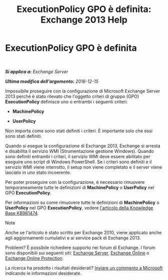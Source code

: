 ﻿---
title: 'ExecutionPolicy GPO è definita: Exchange 2013 Help'
TOCTitle: ExecutionPolicy GPO è definita
ms:assetid: 63de83e2-9a6b-4f57-85b9-df445bea18dd
ms:mtpsurl: https://technet.microsoft.com/it-it/library/ms.exch.setupreadiness.powershellexecutionpolicycheckset(v=EXCHG.150)
ms:contentKeyID: 61202267
ms.date: 05/22/2018
mtps_version: v=EXCHG.150
ms.translationtype: MT
---

# ExecutionPolicy GPO è definita

 

_**Si applica a:** Exchange Server_

_**Ultima modifica dell'argomento:** 2016-12-15_

Impossibile proseguire con la configurazione di Microsoft Exchange Server 2013 perché è stato rilevato che l'oggetto criteri di gruppo (GPO) **ExecutionPolicy** definisce uno o entrambi i seguenti criteri:

  - **MachinePolicy**

  - **UserPolicy**

Non importa come sono stati definiti i criteri. È importante solo che essi sono stati definiti.

Quando si esegue la configurazione di Exchange 2013, Exchange si arresta e disabilita il servizio WMI (Strumentazione gestione Windows). Quando sono definiti entrambi i criteri, il servizio WMI deve essere abilitato per eseguire uno script di Windows PowerShell. Se i criteri sono definiti e il servizio WMI viene interrotto, il setup non viene completato e il server viene lasciato in uno stato incoerente.

Per poter proseguire con la configurazione, è necessario rimuovere temporaneamente tutte le definizioni di **MachinePolicy** o **UserPolicy** nel GPO **ExecutionPolicy**.

Per informazioni su come rimuovere tutte le definizioni di **MachinePolicy** o **UserPolicy** nel GPO **ExecutionPolicy**, vedere [l'articolo della Knowledge Base KB981474](https://go.microsoft.com/fwlink/?linkid=3052%26kbid=981474).


> [!NOTE]
> Anche se l'articolo è stato scritto per Exchange 2010, viene applicato anche agli aggiornamenti cumulativi e ai service pack di Exchange 2013.



Problemi? È possibile richiedere supporto nei forum di Exchange. I forum sono disponibili sui seguenti siti: [Exchange Server](https://go.microsoft.com/fwlink/p/?linkid=60612), [Exchange Online](https://go.microsoft.com/fwlink/p/?linkid=267542) o [Exchange Online Protection](https://go.microsoft.com/fwlink/p/?linkid=285351).

La ricerca ha prodotto i risultati desiderati? [Inviare un commento a Microsoft](mailto:exsetuphelpfeedback@microsoft.com?subject=exchange%202013%20setup%20help%20feedback) indicando le informazioni desiderate.

